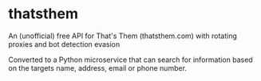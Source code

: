# thatsthem
An (unofficial) free API for That's Them (thatsthem.com) with rotating proxies and bot detection evasion

Converted to a Python microservice that can search for information based on the targets name, address, email or phone number.